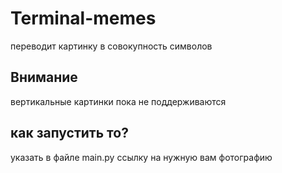 # Terminal-memes
переводит картинку в совокупность символов
## Внимание
вертикальные картинки пока не поддерживаются
## как запустить то?
указать в файле main.py ссылку на нужную вам фотографию

